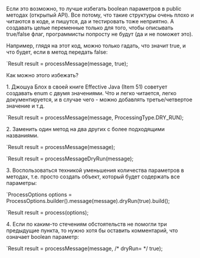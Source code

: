 Если это возможно, то лучше избегать boolean параметров в public методах (открытый API). Все потому, что такие структуры очень плохо и читаются в коде, и пишутся, да и тестировать тоже неприятно. А создавать целые переменные только для того, чтобы описывать true/false флаг, программисты попросту не будут (да и не поможет это). 

Например, глядя на этот код, можно только гадать, что значит true, и что будет, если в метод передать false:

`Result result = processMessage(message, true);

Как можно этого избежать?

1️. Джошуа Блох в своей книге Effective Java (Item 51) советует создавать enum с двумя значениями. Что и легко читается, легко документируется, и в случае чего - можно добавлять третье/четвертое значение и т.д. 

`Result result = processMessage(message, ProcessingType.DRY_RUN);

2️. Заменить один метод на два других с более подходящими названиями.

`Result result = processMessage(message);

`Result result = processMessageDryRun(message);

3️. Воспользоваться техникой уменьшения количества параметров в методах, т.е. просто создать объект, который будет содержать все параметры:

`ProcessOptions options = ProcessOptions.builder().message(message).dryRun(true).build();

`Result result = process(options);

4️. Если по каким-то стечениям обстоятельств не помогли три предыдущие пункта, то нужно хотя бы оставить комментарий, что означает boolean параметр:

`Result result = processMessage(message, /* dryRun= */ true);